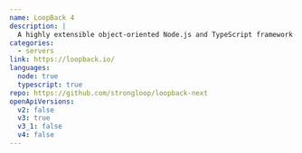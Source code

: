 ```yaml
---
name: LoopBack 4
description: |
  A highly extensible object-oriented Node.js and TypeScript framework for building APIs and microservices with tight OpenAPI 3 integration. Serves Swagger UI and OpenAPI 3 spec out of the box. Generate code to interact with other OpenAPI-compliant APIs, or generate new API endpoints based on existing OpenAPI specs.
categories:
  - servers
link: https://loopback.io/
languages:
  node: true
  typescript: true
repo: https://github.com/strongloop/loopback-next
openApiVersions:
  v2: false
  v3: true
  v3_1: false
  v4: false
---
```

